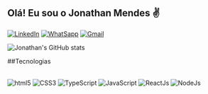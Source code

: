 ## Olá! Eu sou o Jonathan Mendes ✌️

[![LinkedIn](https://img.shields.io/badge/LinkedIn-0077B5?style=for-the-badge&logo=linkedin&logoColor=white)](https://www.linkedin.com/in/mendescaris)
[![WhatSapp](https://img.shields.io/badge/WhatsApp-25D366?style=for-the-badge&logo=whatsapp&logoColor=white)](55041995247246)
[![Gmail](https://img.shields.io/badge/Gmail-D14836?style=for-the-badge&logo=gmail&logoColor=white)](https://gmail.com/carisjhow@gmail.com)

![Jonathan's GitHub stats](https://github-readme-stats.vercel.app/api?username=Caxara&show_icons=true&theme=dracula)

##Tecnologias

<div style="display: inline_block"><br/>
  <img align="center" alt="html5" src="https://img.shields.io/badge/HTML5-E34F26?style=for-the-badge&logo=html5&logoColor=white"/>
  <img align="center" alt="CSS3" src="https://img.shields.io/badge/CSS3-1572B6?style=for-the-badge&logo=css3&logoColor=white"/>
  <img align="center" alt="TypeScript" src="https://img.shields.io/badge/TypeScript-007ACC?style=for-the-badge&logo=typescript&logoColor=white"/>
  <img align="center" alt="JavaScript" src="https://img.shields.io/badge/JavaScript-F7DF1E?style=for-the-badge&logo=javascript&logoColor=black"/>
  <img align="center" alt="ReactJs" src="https://img.shields.io/badge/React-20232A?style=for-the-badge&logo=react&logoColor=61DAFB"/>
  <img align="center" alt="NodeJs" src="https://img.shields.io/badge/Node.js-43853D?style=for-the-badge&logo=node.js&logoColor=white"/>
</div>
